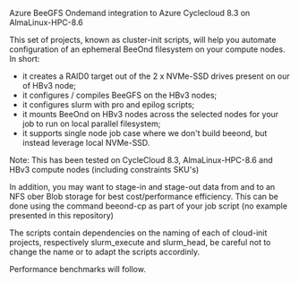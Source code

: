 Azure BeeGFS Ondemand integration to Azure Cyclecloud 8.3 on AlmaLinux-HPC-8.6

This set of projects, known as cluster-init scripts, will help you automate configuration of an ephemeral BeeOnd filesystem on your compute nodes.
In short:
- it creates a RAID0 target out of the 2 x NVMe-SSD drives present on our of HBv3 node;
- it configures / compiles BeeGFS on the HBv3 nodes;
- it configures slurm with pro and epilog scripts;
- it mounts BeeOnd on HBv3 nodes across the selected nodes for your job to run on local parallel filesystem;
- it supports single node job case where we don't build beeond, but instead leverage local NVMe-SSD.

Note: This has been tested on CycleCloud 8.3, AlmaLinux-HPC-8.6 and HBv3 compute nodes (including constraints SKU's)

In addition, you may want to stage-in and stage-out data from and to an NFS ober Blob storage for best cost/performance efficiency. This can be done using the command beeond-cp as part of your job script (no example presented in this repository)

The scripts contain dependencies on the naming of each of cloud-init projects, respectively slurm_execute and slurm_head, be careful not to change the name or to adapt the scripts accordinly.

Performance benchmarks will follow.